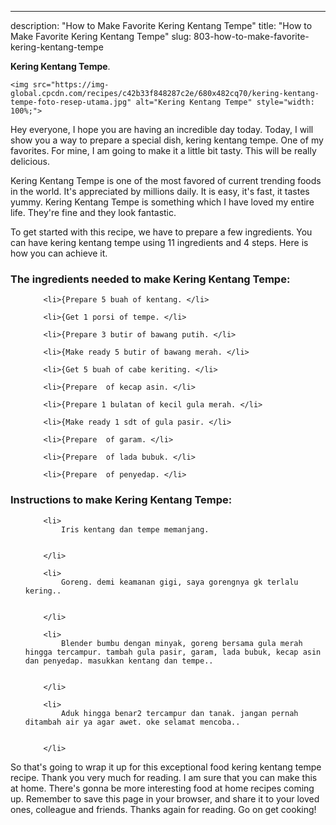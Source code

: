---
description: "How to Make Favorite Kering Kentang Tempe"
title: "How to Make Favorite Kering Kentang Tempe"
slug: 803-how-to-make-favorite-kering-kentang-tempe

<p>
	<strong>Kering Kentang Tempe</strong>. 
	
</p>
<p>
	
	<img src="https://img-global.cpcdn.com/recipes/c42b33f848287c2e/680x482cq70/kering-kentang-tempe-foto-resep-utama.jpg" alt="Kering Kentang Tempe" style="width: 100%;">
	
	
</p>
<p>
	Hey everyone, I hope you are having an incredible day today. Today, I will show you a way to prepare a special dish, kering kentang tempe. One of my favorites. For mine, I am going to make it a little bit tasty. This will be really delicious.
</p>
	
<p>
	Kering Kentang Tempe is one of the most favored of current trending foods in the world. It's appreciated by millions daily. It is easy, it's fast, it tastes yummy. Kering Kentang Tempe is something which I have loved my entire life. They're fine and they look fantastic.
</p>
<p>
	
</p>

<p>
To get started with this recipe, we have to prepare a few ingredients. You can have kering kentang tempe using 11 ingredients and 4 steps. Here is how you can achieve it.
</p>

<h3>The ingredients needed to make Kering Kentang Tempe:</h3>

<ol>
	
		<li>{Prepare 5 buah of kentang. </li>
	
		<li>{Get 1 porsi of tempe. </li>
	
		<li>{Prepare 3 butir of bawang putih. </li>
	
		<li>{Make ready 5 butir of bawang merah. </li>
	
		<li>{Get 5 buah of cabe keriting. </li>
	
		<li>{Prepare  of kecap asin. </li>
	
		<li>{Prepare 1 bulatan of kecil gula merah. </li>
	
		<li>{Make ready 1 sdt of gula pasir. </li>
	
		<li>{Prepare  of garam. </li>
	
		<li>{Prepare  of lada bubuk. </li>
	
		<li>{Prepare  of penyedap. </li>
	
</ol>
<p>
	
</p>

<h3>Instructions to make Kering Kentang Tempe:</h3>

<ol>
	
		<li>
			Iris kentang dan tempe memanjang.
			
			
		</li>
	
		<li>
			Goreng. demi keamanan gigi, saya gorengnya gk terlalu kering..
			
			
		</li>
	
		<li>
			Blender bumbu dengan minyak, goreng bersama gula merah hingga tercampur. tambah gula pasir, garam, lada bubuk, kecap asin dan penyedap. masukkan kentang dan tempe..
			
			
		</li>
	
		<li>
			Aduk hingga benar2 tercampur dan tanak. jangan pernah ditambah air ya agar awet. oke selamat mencoba..
			
			
		</li>
	
</ol>

<p>
	
</p>

<p>
	So that's going to wrap it up for this exceptional food kering kentang tempe recipe. Thank you very much for reading. I am sure that you can make this at home. There's gonna be more interesting food at home recipes coming up. Remember to save this page in your browser, and share it to your loved ones, colleague and friends. Thanks again for reading. Go on get cooking!
</p>
